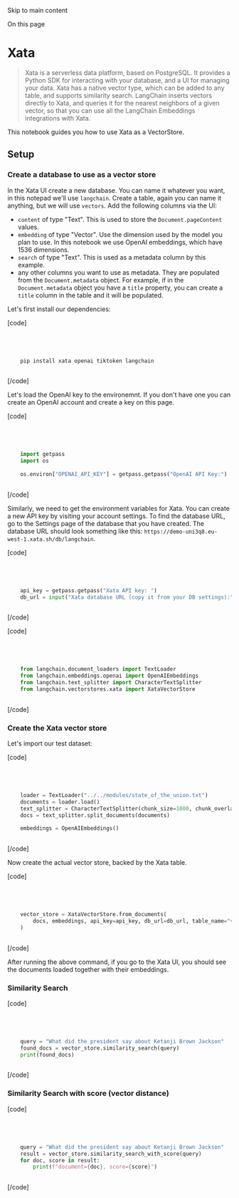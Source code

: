 

Skip to main content

On this page

# Xata

> Xata is a serverless data platform, based on PostgreSQL. It provides a Python SDK for interacting with your database, and a UI for managing your data. Xata has a native vector type, which can be
> added to any table, and supports similarity search. LangChain inserts vectors directly to Xata, and queries it for the nearest neighbors of a given vector, so that you can use all the LangChain
> Embeddings integrations with Xata.

This notebook guides you how to use Xata as a VectorStore.

## Setup​

### Create a database to use as a vector store​

In the Xata UI create a new database. You can name it whatever you want, in this notepad we'll use `langchain`. Create a table, again you can name it anything, but we will use `vectors`. Add the
following columns via the UI:

  * `content` of type "Text". This is used to store the `Document.pageContent` values.
  * `embedding` of type "Vector". Use the dimension used by the model you plan to use. In this notebook we use OpenAI embeddings, which have 1536 dimensions.
  * `search` of type "Text". This is used as a metadata column by this example.
  * any other columns you want to use as metadata. They are populated from the `Document.metadata` object. For example, if in the `Document.metadata` object you have a `title` property, you can create a `title` column in the table and it will be populated.

Let's first install our dependencies:

[code]
```python




    pip install xata openai tiktoken langchain  
    


```
[/code]


Let's load the OpenAI key to the environemnt. If you don't have one you can create an OpenAI account and create a key on this page.

[code]
```python




    import getpass  
    import os  
      
    os.environ["OPENAI_API_KEY"] = getpass.getpass("OpenAI API Key:")  
    


```
[/code]


Similarly, we need to get the environment variables for Xata. You can create a new API key by visiting your account settings. To find the database URL, go to the Settings page of the database that you
have created. The database URL should look something like this: `https://demo-uni3q8.eu-west-1.xata.sh/db/langchain`.

[code]
```python




    api_key = getpass.getpass("Xata API key: ")  
    db_url = input("Xata database URL (copy it from your DB settings):")  
    


```
[/code]


[code]
```python




    from langchain.document_loaders import TextLoader  
    from langchain.embeddings.openai import OpenAIEmbeddings  
    from langchain.text_splitter import CharacterTextSplitter  
    from langchain.vectorstores.xata import XataVectorStore  
    


```
[/code]


### Create the Xata vector store​

Let's import our test dataset:

[code]
```python




    loader = TextLoader("../../modules/state_of_the_union.txt")  
    documents = loader.load()  
    text_splitter = CharacterTextSplitter(chunk_size=1000, chunk_overlap=0)  
    docs = text_splitter.split_documents(documents)  
      
    embeddings = OpenAIEmbeddings()  
    


```
[/code]


Now create the actual vector store, backed by the Xata table.

[code]
```python




    vector_store = XataVectorStore.from_documents(  
        docs, embeddings, api_key=api_key, db_url=db_url, table_name="vectors"  
    )  
    


```
[/code]


After running the above command, if you go to the Xata UI, you should see the documents loaded together with their embeddings.

### Similarity Search​

[code]
```python




    query = "What did the president say about Ketanji Brown Jackson"  
    found_docs = vector_store.similarity_search(query)  
    print(found_docs)  
    


```
[/code]


### Similarity Search with score (vector distance)​

[code]
```python




    query = "What did the president say about Ketanji Brown Jackson"  
    result = vector_store.similarity_search_with_score(query)  
    for doc, score in result:  
        print(f"document={doc}, score={score}")  
    


```
[/code]


